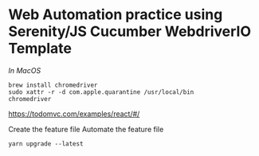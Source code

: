 # Web Automation practice using Serenity/JS Cucumber WebdriverIO Template

_In MacOS_

```
brew install chromedriver
sudo xattr -r -d com.apple.quarantine /usr/local/bin
chromedriver
```


https://todomvc.com/examples/react/#/

Create the feature file
Automate the feature file 

```
yarn upgrade --latest
```